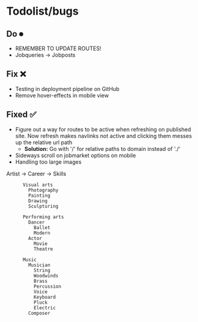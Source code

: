 # Todolist/bugs

## Do ⏺
- REMEMBER TO UPDATE ROUTES!
- Jobqueries -> Jobposts

## Fix ❌
- Testing in deployment pipeline on GitHub
- Remove hover-effects in mobile view

## Fixed ✅
- Figure out a way for routes to be active when refreshing on published site. Now refresh makes navlinks not active and clicking them messes up the relative url path
  - **Solution:** Go with '/' for relative paths to domain instead of './'
- Sideways scroll on jobmarket options on mobile
- Handling too large images


Artist -> Career -> Skills

          Visual arts
            Photography
            Painting
            Drawing
            Sculpturing

          Performing arts
            Dancer
              Ballet
              Modern
            Actor
              Movie
              Theatre
          
          Music
            Musician
              String
              Woodwinds
              Brass
              Percussion
              Voice
              Keyboard
              Pluck
              Electric
            Composer
